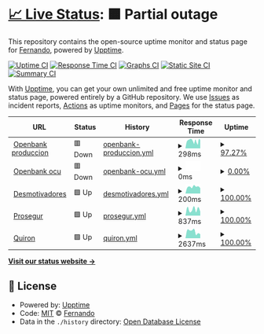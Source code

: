 # [📈 Live Status](https://fermunozfbb.github.io/upptime): <!--live status--> **🟧 Partial outage**

This repository contains the open-source uptime monitor and status page for [Fernando](https://fermunozfbb.github.io/upptime), powered by [Upptime](https://github.com/upptime/upptime).

[![Uptime CI](https://github.com/fermunozfbb/upptime/workflows/Uptime%20CI/badge.svg)](https://github.com/fermunozfbb/upptime/actions?query=workflow%3A%22Uptime+CI%22)
[![Response Time CI](https://github.com/fermunozfbb/upptime/workflows/Response%20Time%20CI/badge.svg)](https://github.com/fermunozfbb/upptime/actions?query=workflow%3A%22Response+Time+CI%22)
[![Graphs CI](https://github.com/fermunozfbb/upptime/workflows/Graphs%20CI/badge.svg)](https://github.com/fermunozfbb/upptime/actions?query=workflow%3A%22Graphs+CI%22)
[![Static Site CI](https://github.com/fermunozfbb/upptime/workflows/Static%20Site%20CI/badge.svg)](https://github.com/fermunozfbb/upptime/actions?query=workflow%3A%22Static+Site+CI%22)
[![Summary CI](https://github.com/fermunozfbb/upptime/workflows/Summary%20CI/badge.svg)](https://github.com/fermunozfbb/upptime/actions?query=workflow%3A%22Summary+CI%22)

With [Upptime](https://upptime.js.org), you can get your own unlimited and free uptime monitor and status page, powered entirely by a GitHub repository. We use [Issues](https://github.com/fermunozfbb/upptime/issues) as incident reports, [Actions](https://github.com/fermunozfbb/upptime/actions) as uptime monitors, and [Pages](https://fermunozfbb.github.io/upptime) for the status page.

<!--start: status pages-->
<!-- This summary is generated by Upptime (https://github.com/upptime/upptime) -->
<!-- Do not edit this manually, your changes will be overwritten -->
<!-- prettier-ignore -->
| URL | Status | History | Response Time | Uptime |
| --- | ------ | ------- | ------------- | ------ |
| <img alt="" src="https://favicons.githubusercontent.com/www.openbank.es" height="13"> [Openbank produccion](https://www.openbank.es/) | 🟥 Down | [openbank-produccion.yml](https://github.com/fermunozfbb/upptime/commits/HEAD/history/openbank-produccion.yml) | <details><summary><img alt="Response time graph" src="./graphs/openbank-produccion/response-time-week.png" height="20"> 298ms</summary><br><a href="https://fermunozfbb.github.io/upptime/history/openbank-produccion"><img alt="Response time 376" src="https://img.shields.io/endpoint?url=https%3A%2F%2Fraw.githubusercontent.com%2Ffermunozfbb%2Fupptime%2FHEAD%2Fapi%2Fopenbank-produccion%2Fresponse-time.json"></a><br><a href="https://fermunozfbb.github.io/upptime/history/openbank-produccion"><img alt="24-hour response time 285" src="https://img.shields.io/endpoint?url=https%3A%2F%2Fraw.githubusercontent.com%2Ffermunozfbb%2Fupptime%2FHEAD%2Fapi%2Fopenbank-produccion%2Fresponse-time-day.json"></a><br><a href="https://fermunozfbb.github.io/upptime/history/openbank-produccion"><img alt="7-day response time 298" src="https://img.shields.io/endpoint?url=https%3A%2F%2Fraw.githubusercontent.com%2Ffermunozfbb%2Fupptime%2FHEAD%2Fapi%2Fopenbank-produccion%2Fresponse-time-week.json"></a><br><a href="https://fermunozfbb.github.io/upptime/history/openbank-produccion"><img alt="30-day response time 382" src="https://img.shields.io/endpoint?url=https%3A%2F%2Fraw.githubusercontent.com%2Ffermunozfbb%2Fupptime%2FHEAD%2Fapi%2Fopenbank-produccion%2Fresponse-time-month.json"></a><br><a href="https://fermunozfbb.github.io/upptime/history/openbank-produccion"><img alt="1-year response time 376" src="https://img.shields.io/endpoint?url=https%3A%2F%2Fraw.githubusercontent.com%2Ffermunozfbb%2Fupptime%2FHEAD%2Fapi%2Fopenbank-produccion%2Fresponse-time-year.json"></a></details> | <details><summary><a href="https://fermunozfbb.github.io/upptime/history/openbank-produccion">97.27%</a></summary><a href="https://fermunozfbb.github.io/upptime/history/openbank-produccion"><img alt="All-time uptime 98.23%" src="https://img.shields.io/endpoint?url=https%3A%2F%2Fraw.githubusercontent.com%2Ffermunozfbb%2Fupptime%2FHEAD%2Fapi%2Fopenbank-produccion%2Fuptime.json"></a><br><a href="https://fermunozfbb.github.io/upptime/history/openbank-produccion"><img alt="24-hour uptime 95.51%" src="https://img.shields.io/endpoint?url=https%3A%2F%2Fraw.githubusercontent.com%2Ffermunozfbb%2Fupptime%2FHEAD%2Fapi%2Fopenbank-produccion%2Fuptime-day.json"></a><br><a href="https://fermunozfbb.github.io/upptime/history/openbank-produccion"><img alt="7-day uptime 97.27%" src="https://img.shields.io/endpoint?url=https%3A%2F%2Fraw.githubusercontent.com%2Ffermunozfbb%2Fupptime%2FHEAD%2Fapi%2Fopenbank-produccion%2Fuptime-week.json"></a><br><a href="https://fermunozfbb.github.io/upptime/history/openbank-produccion"><img alt="30-day uptime 98.29%" src="https://img.shields.io/endpoint?url=https%3A%2F%2Fraw.githubusercontent.com%2Ffermunozfbb%2Fupptime%2FHEAD%2Fapi%2Fopenbank-produccion%2Fuptime-month.json"></a><br><a href="https://fermunozfbb.github.io/upptime/history/openbank-produccion"><img alt="1-year uptime 98.23%" src="https://img.shields.io/endpoint?url=https%3A%2F%2Fraw.githubusercontent.com%2Ffermunozfbb%2Fupptime%2FHEAD%2Fapi%2Fopenbank-produccion%2Fuptime-year.json"></a></details>
| <img alt="" src="https://favicons.githubusercontent.com/www.ocu.openbank.es" height="13"> [Openbank ocu](https://www.ocu.openbank.es/) | 🟥 Down | [openbank-ocu.yml](https://github.com/fermunozfbb/upptime/commits/HEAD/history/openbank-ocu.yml) | <details><summary><img alt="Response time graph" src="./graphs/openbank-ocu/response-time-week.png" height="20"> 0ms</summary><br><a href="https://fermunozfbb.github.io/upptime/history/openbank-ocu"><img alt="Response time 0" src="https://img.shields.io/endpoint?url=https%3A%2F%2Fraw.githubusercontent.com%2Ffermunozfbb%2Fupptime%2FHEAD%2Fapi%2Fopenbank-ocu%2Fresponse-time.json"></a><br><a href="https://fermunozfbb.github.io/upptime/history/openbank-ocu"><img alt="24-hour response time 0" src="https://img.shields.io/endpoint?url=https%3A%2F%2Fraw.githubusercontent.com%2Ffermunozfbb%2Fupptime%2FHEAD%2Fapi%2Fopenbank-ocu%2Fresponse-time-day.json"></a><br><a href="https://fermunozfbb.github.io/upptime/history/openbank-ocu"><img alt="7-day response time 0" src="https://img.shields.io/endpoint?url=https%3A%2F%2Fraw.githubusercontent.com%2Ffermunozfbb%2Fupptime%2FHEAD%2Fapi%2Fopenbank-ocu%2Fresponse-time-week.json"></a><br><a href="https://fermunozfbb.github.io/upptime/history/openbank-ocu"><img alt="30-day response time 0" src="https://img.shields.io/endpoint?url=https%3A%2F%2Fraw.githubusercontent.com%2Ffermunozfbb%2Fupptime%2FHEAD%2Fapi%2Fopenbank-ocu%2Fresponse-time-month.json"></a><br><a href="https://fermunozfbb.github.io/upptime/history/openbank-ocu"><img alt="1-year response time 0" src="https://img.shields.io/endpoint?url=https%3A%2F%2Fraw.githubusercontent.com%2Ffermunozfbb%2Fupptime%2FHEAD%2Fapi%2Fopenbank-ocu%2Fresponse-time-year.json"></a></details> | <details><summary><a href="https://fermunozfbb.github.io/upptime/history/openbank-ocu">0.00%</a></summary><a href="https://fermunozfbb.github.io/upptime/history/openbank-ocu"><img alt="All-time uptime 0.00%" src="https://img.shields.io/endpoint?url=https%3A%2F%2Fraw.githubusercontent.com%2Ffermunozfbb%2Fupptime%2FHEAD%2Fapi%2Fopenbank-ocu%2Fuptime.json"></a><br><a href="https://fermunozfbb.github.io/upptime/history/openbank-ocu"><img alt="24-hour uptime 0.00%" src="https://img.shields.io/endpoint?url=https%3A%2F%2Fraw.githubusercontent.com%2Ffermunozfbb%2Fupptime%2FHEAD%2Fapi%2Fopenbank-ocu%2Fuptime-day.json"></a><br><a href="https://fermunozfbb.github.io/upptime/history/openbank-ocu"><img alt="7-day uptime 0.00%" src="https://img.shields.io/endpoint?url=https%3A%2F%2Fraw.githubusercontent.com%2Ffermunozfbb%2Fupptime%2FHEAD%2Fapi%2Fopenbank-ocu%2Fuptime-week.json"></a><br><a href="https://fermunozfbb.github.io/upptime/history/openbank-ocu"><img alt="30-day uptime 1.38%" src="https://img.shields.io/endpoint?url=https%3A%2F%2Fraw.githubusercontent.com%2Ffermunozfbb%2Fupptime%2FHEAD%2Fapi%2Fopenbank-ocu%2Fuptime-month.json"></a><br><a href="https://fermunozfbb.github.io/upptime/history/openbank-ocu"><img alt="1-year uptime 0.00%" src="https://img.shields.io/endpoint?url=https%3A%2F%2Fraw.githubusercontent.com%2Ffermunozfbb%2Fupptime%2FHEAD%2Fapi%2Fopenbank-ocu%2Fuptime-year.json"></a></details>
| <img alt="" src="https://favicons.githubusercontent.com/despair.com" height="13"> [Desmotivadores](https://despair.com/) | 🟩 Up | [desmotivadores.yml](https://github.com/fermunozfbb/upptime/commits/HEAD/history/desmotivadores.yml) | <details><summary><img alt="Response time graph" src="./graphs/desmotivadores/response-time-week.png" height="20"> 200ms</summary><br><a href="https://fermunozfbb.github.io/upptime/history/desmotivadores"><img alt="Response time 235" src="https://img.shields.io/endpoint?url=https%3A%2F%2Fraw.githubusercontent.com%2Ffermunozfbb%2Fupptime%2FHEAD%2Fapi%2Fdesmotivadores%2Fresponse-time.json"></a><br><a href="https://fermunozfbb.github.io/upptime/history/desmotivadores"><img alt="24-hour response time 162" src="https://img.shields.io/endpoint?url=https%3A%2F%2Fraw.githubusercontent.com%2Ffermunozfbb%2Fupptime%2FHEAD%2Fapi%2Fdesmotivadores%2Fresponse-time-day.json"></a><br><a href="https://fermunozfbb.github.io/upptime/history/desmotivadores"><img alt="7-day response time 200" src="https://img.shields.io/endpoint?url=https%3A%2F%2Fraw.githubusercontent.com%2Ffermunozfbb%2Fupptime%2FHEAD%2Fapi%2Fdesmotivadores%2Fresponse-time-week.json"></a><br><a href="https://fermunozfbb.github.io/upptime/history/desmotivadores"><img alt="30-day response time 244" src="https://img.shields.io/endpoint?url=https%3A%2F%2Fraw.githubusercontent.com%2Ffermunozfbb%2Fupptime%2FHEAD%2Fapi%2Fdesmotivadores%2Fresponse-time-month.json"></a><br><a href="https://fermunozfbb.github.io/upptime/history/desmotivadores"><img alt="1-year response time 235" src="https://img.shields.io/endpoint?url=https%3A%2F%2Fraw.githubusercontent.com%2Ffermunozfbb%2Fupptime%2FHEAD%2Fapi%2Fdesmotivadores%2Fresponse-time-year.json"></a></details> | <details><summary><a href="https://fermunozfbb.github.io/upptime/history/desmotivadores">100.00%</a></summary><a href="https://fermunozfbb.github.io/upptime/history/desmotivadores"><img alt="All-time uptime 100.00%" src="https://img.shields.io/endpoint?url=https%3A%2F%2Fraw.githubusercontent.com%2Ffermunozfbb%2Fupptime%2FHEAD%2Fapi%2Fdesmotivadores%2Fuptime.json"></a><br><a href="https://fermunozfbb.github.io/upptime/history/desmotivadores"><img alt="24-hour uptime 100.00%" src="https://img.shields.io/endpoint?url=https%3A%2F%2Fraw.githubusercontent.com%2Ffermunozfbb%2Fupptime%2FHEAD%2Fapi%2Fdesmotivadores%2Fuptime-day.json"></a><br><a href="https://fermunozfbb.github.io/upptime/history/desmotivadores"><img alt="7-day uptime 100.00%" src="https://img.shields.io/endpoint?url=https%3A%2F%2Fraw.githubusercontent.com%2Ffermunozfbb%2Fupptime%2FHEAD%2Fapi%2Fdesmotivadores%2Fuptime-week.json"></a><br><a href="https://fermunozfbb.github.io/upptime/history/desmotivadores"><img alt="30-day uptime 100.00%" src="https://img.shields.io/endpoint?url=https%3A%2F%2Fraw.githubusercontent.com%2Ffermunozfbb%2Fupptime%2FHEAD%2Fapi%2Fdesmotivadores%2Fuptime-month.json"></a><br><a href="https://fermunozfbb.github.io/upptime/history/desmotivadores"><img alt="1-year uptime 100.00%" src="https://img.shields.io/endpoint?url=https%3A%2F%2Fraw.githubusercontent.com%2Ffermunozfbb%2Fupptime%2FHEAD%2Fapi%2Fdesmotivadores%2Fuptime-year.json"></a></details>
| <img alt="" src="https://favicons.githubusercontent.com/www.prosegur.es" height="13"> [Prosegur](https://www.prosegur.es/) | 🟩 Up | [prosegur.yml](https://github.com/fermunozfbb/upptime/commits/HEAD/history/prosegur.yml) | <details><summary><img alt="Response time graph" src="./graphs/prosegur/response-time-week.png" height="20"> 837ms</summary><br><a href="https://fermunozfbb.github.io/upptime/history/prosegur"><img alt="Response time 707" src="https://img.shields.io/endpoint?url=https%3A%2F%2Fraw.githubusercontent.com%2Ffermunozfbb%2Fupptime%2FHEAD%2Fapi%2Fprosegur%2Fresponse-time.json"></a><br><a href="https://fermunozfbb.github.io/upptime/history/prosegur"><img alt="24-hour response time 548" src="https://img.shields.io/endpoint?url=https%3A%2F%2Fraw.githubusercontent.com%2Ffermunozfbb%2Fupptime%2FHEAD%2Fapi%2Fprosegur%2Fresponse-time-day.json"></a><br><a href="https://fermunozfbb.github.io/upptime/history/prosegur"><img alt="7-day response time 837" src="https://img.shields.io/endpoint?url=https%3A%2F%2Fraw.githubusercontent.com%2Ffermunozfbb%2Fupptime%2FHEAD%2Fapi%2Fprosegur%2Fresponse-time-week.json"></a><br><a href="https://fermunozfbb.github.io/upptime/history/prosegur"><img alt="30-day response time 708" src="https://img.shields.io/endpoint?url=https%3A%2F%2Fraw.githubusercontent.com%2Ffermunozfbb%2Fupptime%2FHEAD%2Fapi%2Fprosegur%2Fresponse-time-month.json"></a><br><a href="https://fermunozfbb.github.io/upptime/history/prosegur"><img alt="1-year response time 707" src="https://img.shields.io/endpoint?url=https%3A%2F%2Fraw.githubusercontent.com%2Ffermunozfbb%2Fupptime%2FHEAD%2Fapi%2Fprosegur%2Fresponse-time-year.json"></a></details> | <details><summary><a href="https://fermunozfbb.github.io/upptime/history/prosegur">100.00%</a></summary><a href="https://fermunozfbb.github.io/upptime/history/prosegur"><img alt="All-time uptime 100.00%" src="https://img.shields.io/endpoint?url=https%3A%2F%2Fraw.githubusercontent.com%2Ffermunozfbb%2Fupptime%2FHEAD%2Fapi%2Fprosegur%2Fuptime.json"></a><br><a href="https://fermunozfbb.github.io/upptime/history/prosegur"><img alt="24-hour uptime 100.00%" src="https://img.shields.io/endpoint?url=https%3A%2F%2Fraw.githubusercontent.com%2Ffermunozfbb%2Fupptime%2FHEAD%2Fapi%2Fprosegur%2Fuptime-day.json"></a><br><a href="https://fermunozfbb.github.io/upptime/history/prosegur"><img alt="7-day uptime 100.00%" src="https://img.shields.io/endpoint?url=https%3A%2F%2Fraw.githubusercontent.com%2Ffermunozfbb%2Fupptime%2FHEAD%2Fapi%2Fprosegur%2Fuptime-week.json"></a><br><a href="https://fermunozfbb.github.io/upptime/history/prosegur"><img alt="30-day uptime 100.00%" src="https://img.shields.io/endpoint?url=https%3A%2F%2Fraw.githubusercontent.com%2Ffermunozfbb%2Fupptime%2FHEAD%2Fapi%2Fprosegur%2Fuptime-month.json"></a><br><a href="https://fermunozfbb.github.io/upptime/history/prosegur"><img alt="1-year uptime 100.00%" src="https://img.shields.io/endpoint?url=https%3A%2F%2Fraw.githubusercontent.com%2Ffermunozfbb%2Fupptime%2FHEAD%2Fapi%2Fprosegur%2Fuptime-year.json"></a></details>
| <img alt="" src="https://favicons.githubusercontent.com/www.quironsalud.es" height="13"> [Quiron](https://www.quironsalud.es/) | 🟩 Up | [quiron.yml](https://github.com/fermunozfbb/upptime/commits/HEAD/history/quiron.yml) | <details><summary><img alt="Response time graph" src="./graphs/quiron/response-time-week.png" height="20"> 2637ms</summary><br><a href="https://fermunozfbb.github.io/upptime/history/quiron"><img alt="Response time 3094" src="https://img.shields.io/endpoint?url=https%3A%2F%2Fraw.githubusercontent.com%2Ffermunozfbb%2Fupptime%2FHEAD%2Fapi%2Fquiron%2Fresponse-time.json"></a><br><a href="https://fermunozfbb.github.io/upptime/history/quiron"><img alt="24-hour response time 1576" src="https://img.shields.io/endpoint?url=https%3A%2F%2Fraw.githubusercontent.com%2Ffermunozfbb%2Fupptime%2FHEAD%2Fapi%2Fquiron%2Fresponse-time-day.json"></a><br><a href="https://fermunozfbb.github.io/upptime/history/quiron"><img alt="7-day response time 2637" src="https://img.shields.io/endpoint?url=https%3A%2F%2Fraw.githubusercontent.com%2Ffermunozfbb%2Fupptime%2FHEAD%2Fapi%2Fquiron%2Fresponse-time-week.json"></a><br><a href="https://fermunozfbb.github.io/upptime/history/quiron"><img alt="30-day response time 3074" src="https://img.shields.io/endpoint?url=https%3A%2F%2Fraw.githubusercontent.com%2Ffermunozfbb%2Fupptime%2FHEAD%2Fapi%2Fquiron%2Fresponse-time-month.json"></a><br><a href="https://fermunozfbb.github.io/upptime/history/quiron"><img alt="1-year response time 3094" src="https://img.shields.io/endpoint?url=https%3A%2F%2Fraw.githubusercontent.com%2Ffermunozfbb%2Fupptime%2FHEAD%2Fapi%2Fquiron%2Fresponse-time-year.json"></a></details> | <details><summary><a href="https://fermunozfbb.github.io/upptime/history/quiron">100.00%</a></summary><a href="https://fermunozfbb.github.io/upptime/history/quiron"><img alt="All-time uptime 100.00%" src="https://img.shields.io/endpoint?url=https%3A%2F%2Fraw.githubusercontent.com%2Ffermunozfbb%2Fupptime%2FHEAD%2Fapi%2Fquiron%2Fuptime.json"></a><br><a href="https://fermunozfbb.github.io/upptime/history/quiron"><img alt="24-hour uptime 100.00%" src="https://img.shields.io/endpoint?url=https%3A%2F%2Fraw.githubusercontent.com%2Ffermunozfbb%2Fupptime%2FHEAD%2Fapi%2Fquiron%2Fuptime-day.json"></a><br><a href="https://fermunozfbb.github.io/upptime/history/quiron"><img alt="7-day uptime 100.00%" src="https://img.shields.io/endpoint?url=https%3A%2F%2Fraw.githubusercontent.com%2Ffermunozfbb%2Fupptime%2FHEAD%2Fapi%2Fquiron%2Fuptime-week.json"></a><br><a href="https://fermunozfbb.github.io/upptime/history/quiron"><img alt="30-day uptime 100.00%" src="https://img.shields.io/endpoint?url=https%3A%2F%2Fraw.githubusercontent.com%2Ffermunozfbb%2Fupptime%2FHEAD%2Fapi%2Fquiron%2Fuptime-month.json"></a><br><a href="https://fermunozfbb.github.io/upptime/history/quiron"><img alt="1-year uptime 100.00%" src="https://img.shields.io/endpoint?url=https%3A%2F%2Fraw.githubusercontent.com%2Ffermunozfbb%2Fupptime%2FHEAD%2Fapi%2Fquiron%2Fuptime-year.json"></a></details>

<!--end: status pages-->

[**Visit our status website →**](https://fermunozfbb.github.io/upptime)

## 📄 License

- Powered by: [Upptime](https://github.com/upptime/upptime)
- Code: [MIT](./LICENSE) © [Fernando](https://fermunozfbb.github.io/upptime)
- Data in the `./history` directory: [Open Database License](https://opendatacommons.org/licenses/odbl/1-0/)
